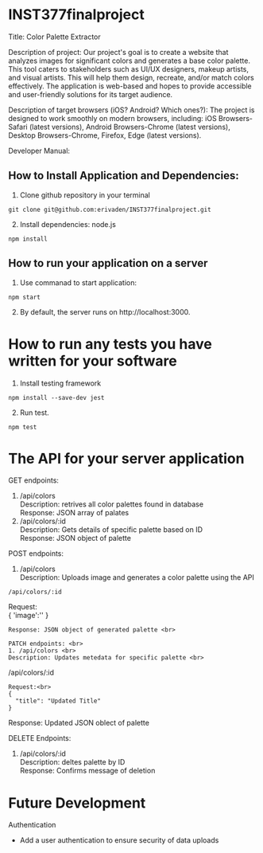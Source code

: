 # INST377finalproject
Title: Color Palette Extractor

Description of project: Our project's goal is to create a website that analyzes images for significant colors and generates a base color palette. This tool caters to stakeholders such as UI/UX designers, makeup artists, and visual artists. This will help them design, recreate, and/or match colors effectively. The application is web-based and hopes to provide accessible and user-friendly solutions for its target audience.

Description of target browsers (iOS? Android? Which ones?): The project is designed to work smoothly on modern browsers, including: iOS Browsers-Safari (latest versions), Android Browsers-Chrome (latest versions), Desktop Browsers-Chrome, Firefox, Edge (latest versions).


Developer Manual:

## How to Install Application and Dependencies:

1. Clone github repository in your terminal
```
git clone git@github.com:erivaden/INST377finalproject.git
```
2. Install dependencies: node.js
```
npm install
```
## How to run your application on a server
1. Use commanad to start application:
```
npm start
```
2. By default, the server runs on http://localhost:3000. 
# How to run any tests you have written for your software
1. Install testing framework
```
npm install --save-dev jest
```
2. Run test.
```
npm test
```
# The API for your server application
GET endpoints: <br>
1. /api/colors <br>
  Description: retrives all color palettes found in database <br>
  Response: JSON array of palates <br>
3. /api/colors/:id <br>
  Description: Gets details of specific palette based on ID <br>
  Response: JSON object of palette <br>

POST endpoints: <br>
1. /api/colors <br>
  Description: Uploads image and generates a color palette using the API <br>
  ```
  /api/colors/:id
  ```
  Request:<br>
  {
    'image':'<base64-encoded image>'
  }
  ```
  Response: JSON object of generated palette <br>

PATCH endpoints: <br>
1. /api/colors <br>
  Description: Updates metedata for specific palette <br>
  ```
  /api/colors/:id
  ```
  Request:<br>
  {
    "title": "Updated Title"
  }
  ```
  Response: Updated JSON oblect of palette <br>

DELETE Endpoints: <br>
1. /api/colors/:id <br>
   Description: deltes palette by ID <br>
   Response: Confirms message of deletion <br>

# Future Development

Authentication
- Add a user authentication to ensure security of data uploads
